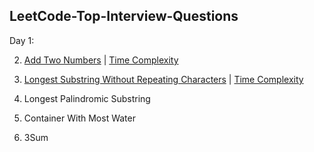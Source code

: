 ## LeetCode-Top-Interview-Questions

Day 1:

2.  [Add Two Numbers](https://github.com/Rajib-Sarwar/LeetCode-Top-Interview-Questions/blob/main/add-two-numbers.java) | [Time Complexity](https://github.com/Rajib-Sarwar/LeetCode-Top-Interview-Questions/blob/main/add-two-numbers-time-complexity)

3.  [Longest Substring Without Repeating Characters](https://github.com/Rajib-Sarwar/LeetCode-Top-Interview-Questions/edit/main/longest-palindromic-substring.java) | [Time Complexity](https://github.com/Rajib-Sarwar/LeetCode-Top-Interview-Questions/blob/main/longest-substring-without-repeating-characters-time-complexity)

5.  Longest Palindromic Substring

11. Container With Most Water

15. 3Sum
